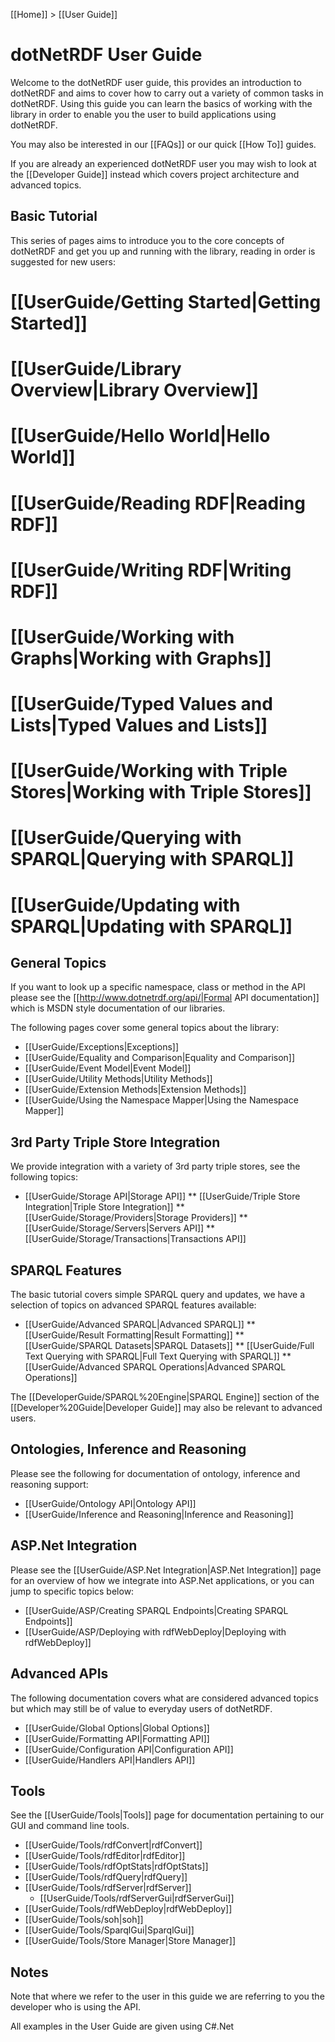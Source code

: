 [[Home]] > [[User Guide]]

# dotNetRDF User Guide

Welcome to the dotNetRDF user guide, this provides an introduction to dotNetRDF and aims to cover how to carry out a variety of common tasks in dotNetRDF.  Using this guide you can learn the basics of working with the library in order to enable you the user to build applications using dotNetRDF.

You may also be interested in our [[FAQs]] or our quick [[How To]] guides.

If you are already an experienced dotNetRDF user you may wish to look at the [[Developer Guide]] instead which covers project architecture and advanced topics.

## Basic Tutorial

This series of pages aims to introduce you to the core concepts of dotNetRDF and get you up and running with the library, reading in order is suggested for new users:

# [[UserGuide/Getting Started|Getting Started]]
# [[UserGuide/Library Overview|Library Overview]]
# [[UserGuide/Hello World|Hello World]]
# [[UserGuide/Reading RDF|Reading RDF]]
# [[UserGuide/Writing RDF|Writing RDF]]
# [[UserGuide/Working with Graphs|Working with Graphs]]
# [[UserGuide/Typed Values and Lists|Typed Values and Lists]]
# [[UserGuide/Working with Triple Stores|Working with Triple Stores]]
# [[UserGuide/Querying with SPARQL|Querying with SPARQL]]
# [[UserGuide/Updating with SPARQL|Updating with SPARQL]]

## General Topics

If you want to look up a specific namespace, class or method in the API please see the [[http://www.dotnetrdf.org/api/|Formal API documentation]] which is MSDN style documentation of our libraries.

The following pages cover some general topics about the library:

* [[UserGuide/Exceptions|Exceptions]]
* [[UserGuide/Equality and Comparison|Equality and Comparison]]
* [[UserGuide/Event Model|Event Model]]
* [[UserGuide/Utility Methods|Utility Methods]]
* [[UserGuide/Extension Methods|Extension Methods]]
* [[UserGuide/Using the Namespace Mapper|Using the Namespace Mapper]]

## 3rd Party Triple Store Integration

We provide integration with a variety of 3rd party triple stores, see the following topics:

* [[UserGuide/Storage API|Storage API]]
** [[UserGuide/Triple Store Integration|Triple Store Integration]]
** [[UserGuide/Storage/Providers|Storage Providers]]
** [[UserGuide/Storage/Servers|Servers API]]
** [[UserGuide/Storage/Transactions|Transactions API]]

## SPARQL Features

The basic tutorial covers simple SPARQL query and updates, we have a selection of topics on advanced SPARQL features available:

* [[UserGuide/Advanced SPARQL|Advanced SPARQL]]
** [[UserGuide/Result Formatting|Result Formatting]]
** [[UserGuide/SPARQL Datasets|SPARQL Datasets]]
** [[UserGuide/Full Text Querying with SPARQL|Full Text Querying with SPARQL]]
** [[UserGuide/Advanced SPARQL Operations|Advanced SPARQL Operations]]

The [[DeveloperGuide/SPARQL%20Engine|SPARQL Engine]] section of the [[Developer%20Guide|Developer Guide]] may also be relevant to advanced users.

## Ontologies, Inference and Reasoning

Please see the following for documentation of ontology, inference and reasoning support:

* [[UserGuide/Ontology API|Ontology API]]
* [[UserGuide/Inference and Reasoning|Inference and Reasoning]]

## ASP.Net Integration

Please see the [[UserGuide/ASP.Net Integration|ASP.Net Integration]] page for an overview of how we integrate into ASP.Net applications, or you can jump to specific topics below:

* [[UserGuide/ASP/Creating SPARQL Endpoints|Creating SPARQL Endpoints]]
* [[UserGuide/ASP/Deploying with rdfWebDeploy|Deploying with rdfWebDeploy]]

## Advanced APIs

The following documentation covers what are considered advanced topics but which may still be of value to everyday users of dotNetRDF.

* [[UserGuide/Global Options|Global Options]]
* [[UserGuide/Formatting API|Formatting API]]
* [[UserGuide/Configuration API|Configuration API]]
* [[UserGuide/Handlers API|Handlers API]]

## Tools

See the [[UserGuide/Tools|Tools]] page for documentation pertaining to our GUI and command line tools.

* [[UserGuide/Tools/rdfConvert|rdfConvert]] 
* [[UserGuide/Tools/rdfEditor|rdfEditor]] 
* [[UserGuide/Tools/rdfOptStats|rdfOptStats]] 
* [[UserGuide/Tools/rdfQuery|rdfQuery]]
* [[UserGuide/Tools/rdfServer|rdfServer]] 
  * [[UserGuide/Tools/rdfServerGui|rdfServerGui]]
* [[UserGuide/Tools/rdfWebDeploy|rdfWebDeploy]] 
* [[UserGuide/Tools/soh|soh]]
* [[UserGuide/Tools/SparqlGui|SparqlGui]]
* [[UserGuide/Tools/Store Manager|Store Manager]]

## Notes

Note that where we refer to the user in this guide we are referring to you the developer who is using the API.

All examples in the User Guide are given using C#.Net